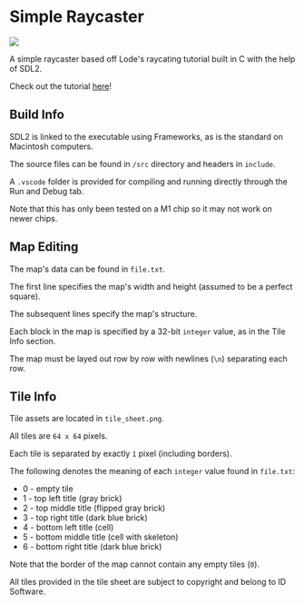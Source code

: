 # Simple Raycaster

![](https://raw.githubusercontent.com/atacoi/Simple-Raycaster/main/walk.gif)

A simple raycaster based off Lode's raycating tutorial built in C with the help of SDL2.
</hr>
Check out the tutorial <a href="https://lodev.org/cgtutor/raycasting.html">here</a>!

<h2>Build Info</h2>

SDL2 is linked to the executable using Frameworks, as is the standard on Macintosh computers.

The source files can be found in ``/src`` directory and headers in ``include``.

A ``.vscode`` folder is provided for compiling and running directly through the Run and Debug tab.

Note that this has only been tested on a M1 chip so it may not work on newer chips. 

<h2>Map Editing</h2>

The map's data can be found in ``file.txt``.

The first line specifies the map's width and height (assumed to be a perfect square).

The subsequent lines specify the map's structure. 

Each block in the map is specified by a 32-bit ``integer`` value, as in the Tile Info section.

The map must be layed out row by row with newlines (``\n``) separating each row.

<h2>Tile Info</h2>

Tile assets are located in ``tile_sheet.png``.

All tiles are ``64 x 64`` pixels.

Each tile is separated by exactly ``1`` pixel (including borders).

The following denotes the meaning of each ``integer`` value found in ``file.txt``:

<ul>
  <li> 0 - empty tile </li>
  <li> 1 - top left title (gray brick)  </li>
  <li> 2 - top middle title (flipped gray brick)  </li>
  <li> 3 - top right title (dark blue brick)  </li>
  <li> 4 - bottom left title (cell)  </li>
  <li> 5 - bottom middle title (cell with skeleton)  </li>
  <li> 6 - bottom right title (dark blue brick)  </li>
</ul>

Note that the border of the map cannot contain any empty tiles (``0``).

All tiles provided in the tile sheet are subject to copyright and belong to ID Software.
